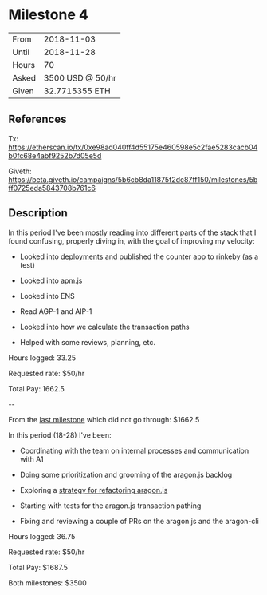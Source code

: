 # Milestone 4

|       |                  |
| ----- | ---------------- |
| From  | 2018-11-03       |
| Until | 2018-11-28       |
| Hours | 70               |
| Asked | 3500 USD @ 50/hr |
| Given | 32.7715355 ETH   |

## References

Tx: <https://etherscan.io/tx/0xe98ad040ff4d55175e460598e5c2fae5283cacb04b0fc68e4abf9252b7d05e5d>

Giveth: <https://beta.giveth.io/campaigns/5b6cb8da11875f2dc87ff150/milestones/5bff0725eda5843708b761c6>

## Description

In this period I've been mostly reading into different parts of the stack that I found confusing, properly diving in, with the goal of improving my velocity:

- Looked into [deployments](https://github.com/aragon/deployments) and published the counter app to rinkeby (as a test)

- Looked into [apm.js](https://github.com/aragon/apm.js)

- Looked into ENS

- Read AGP-1 and AIP-1

- Looked into how we calculate the transaction paths

- Helped with some reviews, planning, etc.

Hours logged: 33.25

Requested rate: $50/hr

Total Pay: 1662.5

--

From the [last milestone](https://beta.giveth.io/campaigns/5b6cb8da11875f2dc87ff150/milestones/5bf2c018aad06c0b7db01804) which did not go through: $1662.5

In this period (18-28) I've been:

- Coordinating with the team on internal processes and communication with A1

- Doing some prioritization and grooming of the aragon.js backlog

- Exploring a [strategy for refactoring aragon.js](https://github.com/aragon/aragon.js/issues/215)

- Starting with tests for the aragon.js transaction pathing

- Fixing and reviewing a couple of PRs on the aragon.js and the aragon-cli

Hours logged: 36.75

Requested rate: $50/hr

Total Pay: $1687.5

Both milestones: $3500
